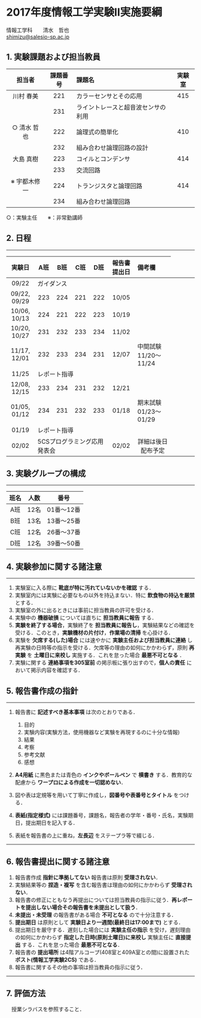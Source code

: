 # 2017年度情報工学実験Ⅱ実施要綱

情報工学科　　清水　哲也  
shimizu@salesio-sp.ac.jp

## 1. 実験課題および担当教員


| 担当者        | 課題番号 | 課題名                             | 実験室 |
|:-------------:|:--------:|:-----------------------------------|:------:|
| 川村 春美     | 221      | カラーセンサとその応用             | 415    |
|               | 231      | ライントレースと超音波センサの利用 |        |
| ○ 清水 哲也  | 222      | 論理式の簡単化                     | 410    |
|               | 232      | 組み合わせ論理回路の設計           |        |
| 大島 真樹     | 223      | コイルとコンデンサ                 | 414    |
|               | 233      | 交流回路                           |        |         
| ※ 宇都木修一 | 224      | トランジスタと論理回路             | 414    |
|               | 234      | 組み合わせ論理回路                 |    　  |

○：実験主任　　※：非常勤講師

## 2. 日程
-------

| 実験日       | A班 | B班 | C班 | D班 | 報告書提出日 | 備考欄 |
|:------------:|:---:|:---:|:---:|:---:|:------------:|:-------|
| 09/22         <td colspan=4>ガイダンス |              |        |
| 09/22, 09/29 | 223 | 224 | 221 | 222 | 10/05        |        |
| 10/06, 10/13 | 224 | 221 | 222 | 223 | 10/19        |        |
| 10/20, 10/27 | 231 | 232 | 233 | 234 | 11/02        |        |
| 11/17, 12/01 | 232 | 233 | 234 | 231 | 12/07 | 中間試験 11/20〜11/24 |
| 11/25         <td colspan=4>レポート指導 |||
| 12/08, 12/15 | 233 | 234 | 231 | 232 | 12/21        |  |
| 01/05, 01/12 | 234 | 231 | 232 | 233 | 01/18 | 期末試験 01/23〜01/29 |
| 01/19         <td colspan=4>レポート指導      　　　　  |||
| 02/02         <td colspan=4>5CSプログラミング応用発表会 | 02/02 | 詳細は後日配布予定 |

## 3. 実験グループの構成
---------------------

| 班名 | 人数 | 番号       |
|:----:|:----:|:----------:|
| A班  | 12名 | 01番〜12番 |
| B班  | 13名 | 13番〜25番 |
| C班  | 12名 | 26番〜37番 |
| D班  | 12名 | 39番〜50番 |

## 4. 実験参加に関する諸注意
-------------------------

1.  実験室に入る際に **靴底が特に汚れていないかを確認** する．
2.  実験室内には実験に必要なもの以外を持込まない．特に **飲食物の持込を厳禁** とする．
3.  実験室の外に出るときには事前に担当教員の許可を受ける．
4.  実験中の **機器破損** については直ちに **担当教員に報告** する．
5.  **実験を終了する場合**，実験終了を **担当教員に報告し**，実験結果などの確認を受ける．このとき，**実験機材の片付け**，**作業場の清掃** を心掛ける．
6.  実験を **欠席する(した)場合** には速やかに **実験主任および担当教員に連絡** し再実験の日時等の指示を受ける．欠席等の理由の如何にかかわらず，原則 **再実験** を **土曜日に来校し** 実施する．これを怠った場合 **最悪不可となる** ．
7.  実験に関する **連絡事項を305室前** の掲示板に張り出すので，**個人の責任** において掲示内容を確認する．


## 5. 報告書作成の指針
-------------------

1.  報告書に **記述すべき基本事項** は次のとおりである．
    1.  目的
    2.  実験内容(実験方法，使用機器など実験を再現するのに十分な情報)
    3.  結果
    4.  考察
    5.  参考文献
    6.  感想

2.  **A4用紙** に黒色または青色の **インクやボールペン** で **横書き** する．教育的な配慮から **ワープロによる作成を一切認めない**．
3.  図や表は定規等を用いて丁寧に作成し，**図番号や表番号とタイトル** をつける．
4.  **表紙(指定様式)** には課題番号，課題名，報告者の学年・番号・氏名，実験期日，提出期日を記入する．
5.  表紙を報告書の上に重ね，**左長辺** をステープラ等で綴じる．

---------------------------
## 6. 報告書提出に関する諸注意

1.  報告書作成 **指針に準拠してない** 報告書は原則 **受理されない**．
2.  実験結果等の **捏造・複写** を含む報告書は理由の如何にかかわらず **受理されない**．
3.  報告書の修正にともなう再提出については担当教員の指示に従う．**再レポートを提出しない場合その報告書を未提出として扱う**．
4.  **未提出・未受理** の報告書がある場合 **不可となる** ので十分注意する．
5.  **提出期日** は原則として **実験日より一週間(最終日は17:00まで)** とする．
6.  提出期日を厳守する．遅刻した場合には **実験主任の指示** を受け，遅刻理由の如何にかかわらず **指定した日時(原則土曜日)に来校し** 実験主任に **直接提出** する．これを怠った場合 **最悪不可となる**．
7.  報告書の **提出場所** は4階アルコープ(408室と409A室との間)に設置された **ポスト(情報工学実験2CS)** である．
8.  報告書に関するその他の事項は担当教員の指示に従う．

-----------
## 7. 評価方法

　授業シラバスを参照すること．
